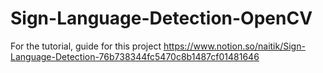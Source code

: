 # Sign-Language-Detection-OpenCV
For the tutorial, guide for this project
https://www.notion.so/naitik/Sign-Language-Detection-76b738344fc5470c8b1487cf01481646
